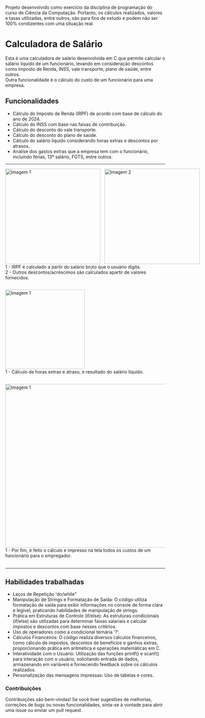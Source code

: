 Projeto desenvolvido como exercício da disciplina de programação do curso de Ciência da Computação. Portanto, os cálculos realizados, valores e taxas utilizadas, entre outros, são para fins de estudo e podem não ser 100% condizentes com uma situação real.


# Calculadora de Salário
Esta é uma calculadora de salário desenvolvida em C que permite calcular o salário líquido de um funcionário, levando em consideração descontos como Imposto de Renda, INSS, vale transporte, plano de saúde, entre outros.  
Outra funcionalidade é o cálculo do custo de um funcionário para uma empresa.


## Funcionalidades
- Cálculo do Imposto de Renda (IRPF) de acordo com base de cálculo do ano de 2024.
- Cálculo do INSS com base nas faixas de contribuição.
- Cálculo do desconto do vale transporte.
- Cálculo do desconto do plano de saúde.
- Cálculo do salário líquido considerando horas extras e descontos por atrasos.
- Análise dos gastos extras que a empresa tem com o funcionário, incluindo férias, 13º salário, FGTS, entre outros.  

---
<div>
    <div style="display: flex; justify-content: flex-start">
      <img height="300em;" src="https://github.com/andrepardinho/Calculadora-de-descontos-salariais/assets/153616098/4a005c67-3c2c-47df-ae8f-bc89d3994059" alt="Imagem 1">‎‎‎‎‎‎‎‎‎‎‎‎‎‎‎‎ㅤ
      <img height="300em" src="https://github.com/andrepardinho/Calculadora-de-descontos-salariais/assets/153616098/a7053055-5939-46fe-ad20-15a99333c517" alt="Imagem 2">
    </div>
    <div>
          1 - IRPF é calculado a partir do salário bruto que o usuário digita.<br>
          2 - Outros descontos/acréscimos são calculados apartir de valores fornecidos.
    </div>
</div>

##
<div>
    <div style="display: flex; justify-content: flex-start">
      <img height="250em;" src="https://github.com/andrepardinho/Calculadora-de-descontos-salariais/assets/153616098/bab540fb-cf02-4c82-866e-b1847281785d" alt="Imagem 1">‎‎‎‎‎‎‎‎ㅤ 
    </div>
    <div>
          1 - Cálculo de horas extras e atraso, e resultado do salário líquido.
    </div>
</div>

##
<div>
    <div style="display: flex; justify-content: flex-start">
      <img width="514.75em;" src="https://github.com/andrepardinho/Calculadora-de-descontos-salariais/assets/153616098/e5d2a0d9-477b-491b-81c5-15dc2867f976" alt="Imagem 1">‎‎‎‎‎‎‎‎ㅤ 
    </div>
    <div>
          1 - Por fim, é feito o cálculo e impresso na tela todos os custos de um funcionário para o empregador.
    </div>
</div> <br>

---

## Habilidades trabalhadas
- Laços de Repetição 'do/while"
- Manipulação de Strings e Formatação de Saída: O código utiliza formatação de saída para exibir informações no console de forma clara e legível, praticando habilidades de manipulação de strings.
- Prática em Estruturas de Controle (if/else): As estruturas condicionais (if/else) são utilizadas para determinar faixas salariais e calcular impostos e descontos com base nesses critérios.
- Uso de operadores como a condicional ternária '?'.
- Cálculos Financeiros: O código realiza diversos cálculos financeiros, como cálculo de impostos, descontos de benefícios e ganhos extras, proporcionando prática em aritmética e operações matemáticas em C.
- Interatividade com o Usuário: Utilização das funções printf() e scanf() para interação com o usuário, solicitando entrada de dados, armazenando em variáveis e fornecendo feedback sobre os cálculos realizados.
- Personalização das mensagens impressas: Uso de tabelas e cores.

### Contribuições
Contribuições são bem-vindas! Se você tiver sugestões de melhorias, correções de bugs ou novas funcionalidades, sinta-se à vontade para abrir uma issue ou enviar um pull request.
